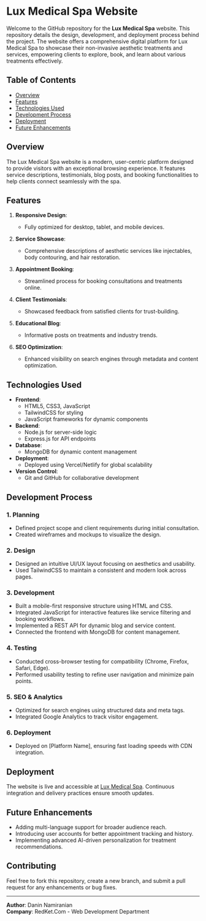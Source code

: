 # Lux Medical Spa Website

Welcome to the GitHub repository for the **Lux Medical Spa** website. This repository details the design, development, and deployment process behind the project. The website offers a comprehensive digital platform for Lux Medical Spa to showcase their non-invasive aesthetic treatments and services, empowering clients to explore, book, and learn about various treatments effectively.

## Table of Contents

- [Overview](#overview)
- [Features](#features)
- [Technologies Used](#technologies-used)
- [Development Process](#development-process)
- [Deployment](#deployment)
- [Future Enhancements](#future-enhancements)

## Overview

The Lux Medical Spa website is a modern, user-centric platform designed to provide visitors with an exceptional browsing experience. It features service descriptions, testimonials, blog posts, and booking functionalities to help clients connect seamlessly with the spa.

## Features

1. **Responsive Design**:
   - Fully optimized for desktop, tablet, and mobile devices.
   
2. **Service Showcase**:
   - Comprehensive descriptions of aesthetic services like injectables, body contouring, and hair restoration.

3. **Appointment Booking**:
   - Streamlined process for booking consultations and treatments online.

4. **Client Testimonials**:
   - Showcased feedback from satisfied clients for trust-building.

5. **Educational Blog**:
   - Informative posts on treatments and industry trends.

6. **SEO Optimization**:
   - Enhanced visibility on search engines through metadata and content optimization.

## Technologies Used

- **Frontend**:
  - HTML5, CSS3, JavaScript
  - TailwindCSS for styling
  - JavaScript frameworks for dynamic components
- **Backend**:
  - Node.js for server-side logic
  - Express.js for API endpoints
- **Database**:
  - MongoDB for dynamic content management
- **Deployment**:
  - Deployed using Vercel/Netlify for global scalability
- **Version Control**:
  - Git and GitHub for collaborative development

## Development Process

### 1. Planning
- Defined project scope and client requirements during initial consultation.
- Created wireframes and mockups to visualize the design.

### 2. Design
- Designed an intuitive UI/UX layout focusing on aesthetics and usability.
- Used TailwindCSS to maintain a consistent and modern look across pages.

### 3. Development
- Built a mobile-first responsive structure using HTML and CSS.
- Integrated JavaScript for interactive features like service filtering and booking workflows.
- Implemented a REST API for dynamic blog and service content.
- Connected the frontend with MongoDB for content management.

### 4. Testing
- Conducted cross-browser testing for compatibility (Chrome, Firefox, Safari, Edge).
- Performed usability testing to refine user navigation and minimize pain points.

### 5. SEO & Analytics
- Optimized for search engines using structured data and meta tags.
- Integrated Google Analytics to track visitor engagement.

### 6. Deployment
- Deployed on [Platform Name], ensuring fast loading speeds with CDN integration.

## Deployment

The website is live and accessible at [Lux Medical Spa](https://www.luxmedicaloc.com). Continuous integration and delivery practices ensure smooth updates.

## Future Enhancements

- Adding multi-language support for broader audience reach.
- Introducing user accounts for better appointment tracking and history.
- Implementing advanced AI-driven personalization for treatment recommendations.

## Contributing

Feel free to fork this repository, create a new branch, and submit a pull request for any enhancements or bug fixes.

---

**Author**: Danin Namiranian  
**Company**: RedKet.Com - Web Development Department  
